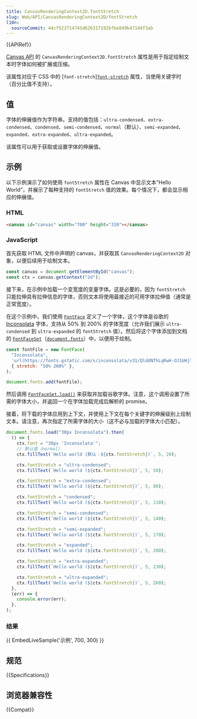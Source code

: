 ```yaml
---
title: CanvasRenderingContext2D.fontStretch
slug: Web/API/CanvasRenderingContext2D/fontStretch
l10n:
  sourceCommit: 44cf523714745d626317192bfbe849b47144f3ab
---
```


{{APIRef}}

[Canvas API](/zh-CN/docs/Web/API/Canvas_API) 的 `CanvasRenderingContext2D.fontStretch` 属性是用于指定绘制文本时字体如何被扩展或压缩。

该属性对应于 CSS 中的 [`font-stretch`][`font-stretch`](/zh-CN/docs/Web/CSS/font-stretch) 属性，当使用关键字时（百分比值不支持）。

## 值

字体的伸展值作为字符串。支持的值包括：`ultra-condensed`、`extra-condensed`、`condensed`、`semi-condensed`、`normal`（默认）、`semi-expanded`、`expanded`、`extra-expanded`、`ultra-expanded`。

该属性可以用于获取或设置字体的伸展值。

## 示例

以下示例演示了如何使用 `fontStretch` 属性在 Canvas 中显示文本“Hello World”，并展示了每种支持的 `fontStretch` 值的效果。每个情况下，都会显示相应的伸展值。

### HTML

```html
<canvas id="canvas" width="700" height="310"></canvas>
```

### JavaScript

首先获取 HTML 文件中声明的 canvas，并获取其 `CanvasRenderingContext2D` 对象，以便后续用于绘制文本。

```js
const canvas = document.getElementById("canvas");
const ctx = canvas.getContext("2d");
```

接下来，在示例中加载一个变宽度的变量字体。这是必要的，因为 `fontStretch` 只能拉伸具有拉伸信息的字体，否则文本将使用最接近的可用字体拉伸值（通常是正常宽度）。

在这个示例中，我们使用 [`FontFace`](/zh-CN/docs/Web/API/FontFace) 定义了一个字体，这个字体是谷歌的 [Inconsolata](https://fonts.google.com/specimen/Inconsolata/tester) 字体，支持从 50% 到 200% 的字体宽度（允许我们展示 `ultra-condensed` 到 `ultra-expanded` 的 `fontStretch` 值）。然后将这个字体添加到文档的 [`FontFaceSet`](/zh-CN/docs/Web/API/FontFaceSet)（[`document.fonts`](/zh-CN/docs/Web/API/Document/fonts)）中，以便用于绘制。

```js
const fontFile = new FontFace(
  "Inconsolata",
  'url(https://fonts.gstatic.com/s/inconsolata/v31/QlddNThLqRwH-OJ1UHjlKENVzlm-WkL3GZQmAwPyya15.woff2) format("woff2")',
  { stretch: "50% 200%" },
);

document.fonts.add(fontFile);
```

然后调用 [`FontFaceSet.load()`](/zh-CN/docs/Web/API/FontFaceSet/load) 来获取并加载谷歌字体。注意，这个调用设置了所需的字体大小，并返回一个在字体加载完成后解析的 promise。

接着，将下载的字体应用到上下文，并使用上下文在每个关键字的伸展级别上绘制文本。请注意，再次指定了所需字体的大小（这不必与加载的字体大小匹配）。

```js
document.fonts.load("30px Inconsolata").then(
  () => {
    ctx.font = "30px 'Inconsolata'";
    // 默认值（normal）
    ctx.fillText(`Hello world (默认：${ctx.fontStretch})`, 5, 20);

    ctx.fontStretch = "ultra-condensed";
    ctx.fillText(`Hello world (${ctx.fontStretch})`, 5, 50);

    ctx.fontStretch = "extra-condensed";
    ctx.fillText(`Hello world (${ctx.fontStretch})`, 5, 80);

    ctx.fontStretch = "condensed";
    ctx.fillText(`Hello world (${ctx.fontStretch})`, 5, 110);

    ctx.fontStretch = "semi-condensed";
    ctx.fillText(`Hello world (${ctx.fontStretch})`, 5, 140);

    ctx.fontStretch = "semi-expanded";
    ctx.fillText(`Hello world (${ctx.fontStretch})`, 5, 170);

    ctx.fontStretch = "expanded";
    ctx.fillText(`Hello world (${ctx.fontStretch})`, 5, 200);

    ctx.fontStretch = "extra-expanded";
    ctx.fillText(`Hello world (${ctx.fontStretch})`, 5, 230);

    ctx.fontStretch = "ultra-expanded";
    ctx.fillText(`Hello world (${ctx.fontStretch})`, 5, 260);
  },
  (err) => {
    console.error(err);
  },
);
```

### 结果

{{ EmbedLiveSample('示例', 700, 300) }}

## 规范

{{Specifications}}

## 浏览器兼容性

{{Compat}}

